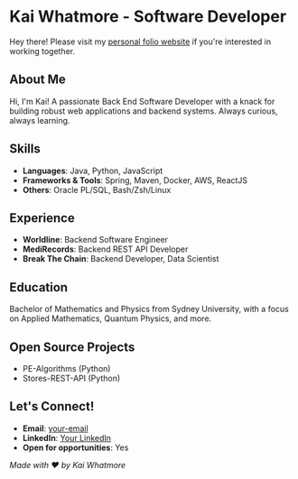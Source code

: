 # Kai Whatmore - Software Developer
Hey there! Please visit my [personal folio website](https://kaiowhatmore.github.io/) if you're interested in working together.  

## About Me
Hi, I'm Kai! A passionate Back End Software Developer with a knack for building robust web applications and backend systems. Always curious, always learning.

## Skills
- **Languages**: Java, Python, JavaScript
- **Frameworks & Tools**: Spring, Maven, Docker, AWS, ReactJS
- **Others**: Oracle PL/SQL, Bash/Zsh/Linux

## Experience
- **Worldline**: Backend Software Engineer
- **MediRecords**: Backend REST API Developer
- **Break The Chain**: Backend Developer, Data Scientist

## Education
Bachelor of Mathematics and Physics from Sydney University, with a focus on Applied Mathematics, Quantum Physics, and more.

## Open Source Projects
- PE-Algorithms (Python)
- Stores-REST-API (Python)

## Let's Connect!
- **Email**: [your-email](mailto:your-email@example.com)
- **LinkedIn**: [Your LinkedIn](https://www.linkedin.com)
- **Open for opportunities**: Yes

_Made with ❤️ by Kai Whatmore_
